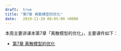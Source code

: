 ```yaml
---
draft:  true
title: "第7章 离散模型的优化"
date:   2019-11-20 08:05:00 +0800
---
```


本周主要讲课本第7章「离散模型的优化」，主要课件如下：

- [第7章 离散模型的优化](./chap07.pdf)
